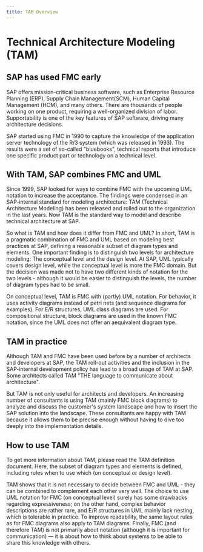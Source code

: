 ```yaml
---
title: TAM Overview
---
```


# Technical Architecture Modeling (TAM)

## SAP has used FMC early

SAP offers mission-critical business software, such as Enterprise Resource Planning (ERP), Supply Chain Management(SCM), Human Capital Management (HCM), and many others. There are thousands of people working on one product, requiring a well-organized division of labor. Supportability is one of the key features of SAP software, driving many architecture decisions.

SAP started using FMC in 1990 to capture the knowledge of the application server technology of the R/3 system (which was released in 1993). The results were a set of so-called "bluebooks", technical reports that introduce one specific product part or technology on a technical level.

## With TAM, SAP combines FMC and UML

Since 1999, SAP looked for ways to combine FMC with the upcoming UML notation to increase the acceptance. The findings were condensed in an SAP-internal standard for modeling architecture: TAM (Technical Architecture Modeling) has been released and rolled out to the organization in the last years. Now TAM is the standard way to model and describe technical architecture at SAP.

So what is TAM and how does it differ from FMC and UML? In short, TAM is a pragmatic combination of FMC and UML based on modeling best practices at SAP, defining a reasonable subset of diagram types and elements. One important finding is to distinguish two levels for architecture modeling: The conceptual level and the design level. At SAP, UML typically covers design level, while the conceptual level is more the FMC domain. But the decision was made not to have two different kinds of notation for the two levels - although it would be easier to distinguish the levels, the number of diagram types had to be small.

On conceptual level, TAM is FMC with (partly) UML notation. For behavior, it uses activity diagrams instead of petri nets (and sequence diagrams for examples). For E/R structures, UML class diagrams are used. For compositional structure, block diagrams are used in the known FMC notation, since the UML does not offer an aequivalent diagram type.

## TAM in practice

Although TAM and FMC have been used before by a number of architects and developers at SAP, the TAM roll-out activities and the inclusion in the SAP-internal development policy has lead to a broad usage of TAM at SAP. Some architects called TAM "THE language to communicate about architecture".

But TAM is not only useful for architects and developers. An increasing number of consultants is using TAM (mainly FMC block diagrams) to analyze and discuss the customer's system landscape and how to insert the SAP solution into the landscape. These consultants are happy with TAM because it allows them to be precise enough without having to dive too deeply into the implementation details.

## How to use TAM

To get more information about TAM, please read the TAM definition document. Here, the subset of diagram types and elements is defined, including rules when to use which (on conceptual or design level).

TAM shows that it is not necessary to decide between FMC and UML - they can be combined to complement each other very well. The choice to use UML notation for FMC (on conceptual level) surely has some drawbacks regarding expressiveness; on the other hand, complex behavior descriptions are rather rare, and E/R structures in UML mainly lack nesting, which is tolerable in practice. To improve readability, the same layout rules as for FMC diagrams also apply to TAM diagrams. Finally, FMC (and therefore TAM) is not primarily about notation (although it is important for communication) — it is about how to think about systems to be able to share this knowledge with others.